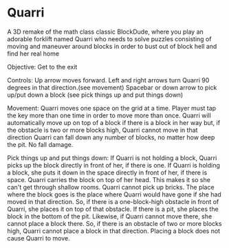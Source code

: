 # Quarri
A 3D remake of the math class classic BlockDude, where you play an adorable forklift named Quarri who needs to solve puzzles consisting of moving and maneuver around blocks in order to bust out of block hell and find her real home

Objective:
Get to the exit

Controls:
Up arrow moves forward. Left and right arrows turn Quarri 90 degrees in that direction.(see movement)
Spacebar or down arrow to pick up/put down a block (see pick things up and put things down)

Movement:
Quarri moves one space on the grid at a time. 
Player must tap the key more than one time in order to move more than once.
Quarri will automatically move up on top of a block if there is a block in her way
but, if the obstacle is two or more blocks high, Quarri cannot move in that direction
Quarri can fall down any number of blocks, no matter how deep the pit. No fall damage.

Pick things up and put things down:
If Quarri is not holding a block, Quarri picks up the block directly in front of her, if there is one.
If Quarri is holding a block, she puts it down in the space directly in front of her, if there is space.
Quarri carries the block on top of her head. This makes it so she can't get through shallow rooms.
Quarri cannot pick up bricks.
The place where the block goes is the place where Quarri would have gone if she had moved in that direction. 
So, if there is a one-block-high obstacle in front of Quarri, she places it on top of that obstacle.
If there is a pit, she places the block in the bottom of the pit.
Likewise, if Quarri cannot move there, she cannot place a block there.
So, if there is an obstacle of two or more blocks high, Quarri cannot place a block in that direction.
Placing a block does not cause Quarri to move.
